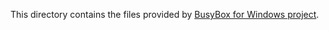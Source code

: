 This directory contains the files provided by [BusyBox for Windows project](https://frippery.org/busybox/).
